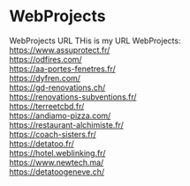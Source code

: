 # WebProjects
WebProjects URL
THis is my URL WebProjects: <br>
https://www.assuprotect.fr/   <br>
https://odfires.com/  <br>
https://aa-portes-fenetres.fr/   <br>
https://dyfren.com/   <br>
https://gd-renovations.ch/   <br>
https://renovations-subventions.fr/  <br>
https://terreetcbd.fr/  <br>
https://andiamo-pizza.com/   <br>
https://restaurant-alchimiste.fr/  <br>
https://coach-sisters.fr/   <br>
https://detatoo.fr/   <br>
https://hotel.weblinking.fr/   <br>
https://www.newtech.ma/ <br>
https://detatoogeneve.ch/ <br>

